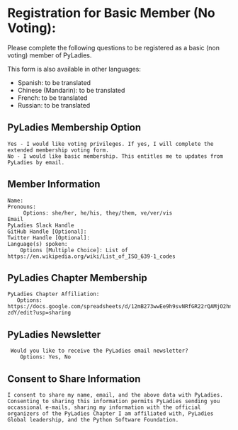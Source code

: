 # Registration for Basic Member (No Voting):

Please complete the following questions to be registered as a basic (non voting) member of PyLadies.

This form is also available in other languages:

- Spanish: to be translated
- Chinese (Mandarin): to be translated
- French: to be translated
- Russian: to be translated

## PyLadies Membership Option
    
    Yes - I would like voting privileges. If yes, I will complete the extended membership voting form. 
    No - I would like basic membership. This entitles me to updates from PyLadies by email. 
    
## Member Information

    Name: 
    Pronouns:
         Options: she/her, he/his, they/them, ve/ver/vis
    Email
    PyLadies Slack Handle
    GitHub Handle [Optional]: 
    Twitter Handle [Optional]:
    Language(s) spoken:
        Options [Multiple Choice]: List of https://en.wikipedia.org/wiki/List_of_ISO_639-1_codes

## PyLadies Chapter Membership

    PyLadies Chapter Affiliation: 
       Options: https://docs.google.com/spreadsheets/d/12mB273wwEe9h9svNRfGR22rQAMjO2hn_lahWzMT-zdY/edit?usp=sharing

## PyLadies Newsletter

     Would you like to receive the PyLadies email newsletter? 
        Options: Yes, No

## Consent to Share Information

    I consent to share my name, email, and the above data with PyLadies. Consenting to sharing this information permits PyLadies sending you occassional e-mails, sharing my information with the official organizers of the PyLadies Chapter I am affiliated with, PyLadies Global leadership, and the Python Software Foundation.
